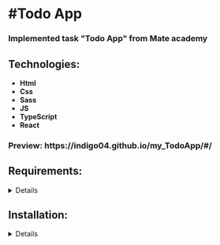 <h1>#Todo App</h1>
<h3>Implemented task "Todo App" from Mate academy</h3>
<h2>Technologies:</h2> 
<ul>
  <li><b>Html</b></li>
  <li><b>Css</b></li>
  <li><b>Sass</b></li>
  <li><b>JS</b></li>
  <li><b>TypeScript</b></li>
  <li><b>React</b></li>
</ul>
<h3>Preview: https://indigo04.github.io/my_TodoApp/#/ </h3>
<h2>Requirements:</h2>
<details>
  <br>
<ul>
  <li>Node.js v20</li>
  <li>npm or yarn</li>
</ul>
</details>
<h2>Installation:</h1>
<details>
<h3>Clone the repository:</h3>
<kbd>git clone https://github.com/"username"/my_TodoApp.git</kbd>
<h3>Navigate to the project directory:</h3>
<kbd>cd my_TodoApp</kbd>
<h3>Install the dependencies:</h3>
<kbd>npm install</kbd>
<h3>Start the development server:</h3>
<kbd>npm start</kbd>
</details>
